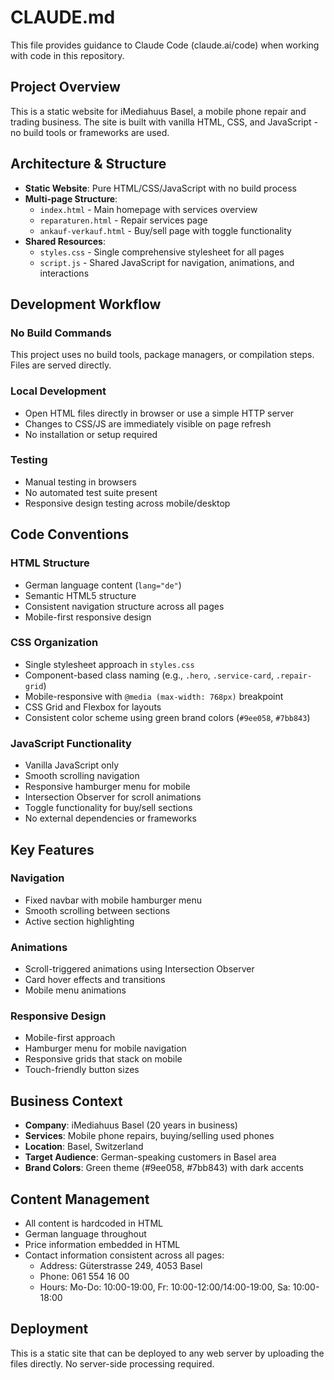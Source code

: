 # CLAUDE.md

This file provides guidance to Claude Code (claude.ai/code) when working with code in this repository.

## Project Overview

This is a static website for iMediahuus Basel, a mobile phone repair and trading business. The site is built with vanilla HTML, CSS, and JavaScript - no build tools or frameworks are used.

## Architecture & Structure

- **Static Website**: Pure HTML/CSS/JavaScript with no build process
- **Multi-page Structure**: 
  - `index.html` - Main homepage with services overview
  - `reparaturen.html` - Repair services page
  - `ankauf-verkauf.html` - Buy/sell page with toggle functionality
- **Shared Resources**:
  - `styles.css` - Single comprehensive stylesheet for all pages
  - `script.js` - Shared JavaScript for navigation, animations, and interactions

## Development Workflow

### No Build Commands
This project uses no build tools, package managers, or compilation steps. Files are served directly.

### Local Development
- Open HTML files directly in browser or use a simple HTTP server
- Changes to CSS/JS are immediately visible on page refresh
- No installation or setup required

### Testing
- Manual testing in browsers
- No automated test suite present
- Responsive design testing across mobile/desktop

## Code Conventions

### HTML Structure
- German language content (`lang="de"`)
- Semantic HTML5 structure
- Consistent navigation structure across all pages
- Mobile-first responsive design

### CSS Organization
- Single stylesheet approach in `styles.css`
- Component-based class naming (e.g., `.hero`, `.service-card`, `.repair-grid`)
- Mobile-responsive with `@media (max-width: 768px)` breakpoint
- CSS Grid and Flexbox for layouts
- Consistent color scheme using green brand colors (`#9ee058`, `#7bb843`)

### JavaScript Functionality
- Vanilla JavaScript only
- Smooth scrolling navigation
- Responsive hamburger menu for mobile
- Intersection Observer for scroll animations
- Toggle functionality for buy/sell sections
- No external dependencies or frameworks

## Key Features

### Navigation
- Fixed navbar with mobile hamburger menu
- Smooth scrolling between sections
- Active section highlighting

### Animations
- Scroll-triggered animations using Intersection Observer
- Card hover effects and transitions
- Mobile menu animations

### Responsive Design
- Mobile-first approach
- Hamburger menu for mobile navigation
- Responsive grids that stack on mobile
- Touch-friendly button sizes

## Business Context

- **Company**: iMediahuus Basel (20 years in business)
- **Services**: Mobile phone repairs, buying/selling used phones
- **Location**: Basel, Switzerland
- **Target Audience**: German-speaking customers in Basel area
- **Brand Colors**: Green theme (#9ee058, #7bb843) with dark accents

## Content Management

- All content is hardcoded in HTML
- German language throughout
- Price information embedded in HTML
- Contact information consistent across all pages:
  - Address: Güterstrasse 249, 4053 Basel
  - Phone: 061 554 16 00
  - Hours: Mo-Do: 10:00-19:00, Fr: 10:00-12:00/14:00-19:00, Sa: 10:00-18:00

## Deployment

This is a static site that can be deployed to any web server by uploading the files directly. No server-side processing required.